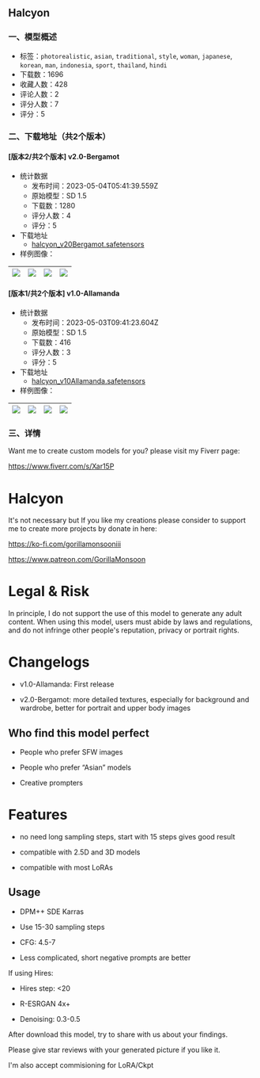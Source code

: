 ## Halcyon
### 一、模型概述

- 标签：`photorealistic`, `asian`, `traditional`, `style`, `woman`, `japanese`, `korean`, `man`, `indonesia`, `sport`, `thailand`, `hindi`
- 下载数：1696
- 收藏人数：428
- 评论人数：2
- 评分人数：7
- 评分：5

### 二、下载地址（共2个版本）

#### [版本2/共2个版本] v2.0-Bergamot

- 统计数据
  - 发布时间：2023-05-04T05:41:39.559Z
  - 原始模型：SD 1.5
  - 下载数：1280
  - 评分人数：4
  - 评分：5
- 下载地址
  - [halcyon_v20Bergamot.safetensors](https://civitai.com/api/download/models/61254)
- 样例图像：

| <img src="https://image.civitai.com/xG1nkqKTMzGDvpLrqFT7WA/17177e0a-350e-4ac4-8533-d68db8bc7e8b/width=450/680186.jpeg" /> | <img src="https://image.civitai.com/xG1nkqKTMzGDvpLrqFT7WA/bb4b2542-350b-4f0b-9a28-2e8e61ad85d8/width=450/680445.jpeg" /> | <img src="https://image.civitai.com/xG1nkqKTMzGDvpLrqFT7WA/0e78e6f0-9ca9-4c0e-ac1b-13b7ab1c5f11/width=450/672125.jpeg" /> | <img src="https://image.civitai.com/xG1nkqKTMzGDvpLrqFT7WA/7c9b17dd-742a-4810-bddc-461d32223548/width=450/672212.jpeg" /> |
| ---- | ---- | ---- | ---- |

#### [版本1/共2个版本] v1.0-Allamanda

- 统计数据
  - 发布时间：2023-05-03T09:41:23.604Z
  - 原始模型：SD 1.5
  - 下载数：416
  - 评分人数：3
  - 评分：5
- 下载地址
  - [halcyon_v10Allamanda.safetensors](https://civitai.com/api/download/models/46154)
- 样例图像：

| <img src="https://image.civitai.com/xG1nkqKTMzGDvpLrqFT7WA/4cb86cac-3535-4944-fe5c-3be900106000/width=450/502880.jpeg" /> | <img src="https://image.civitai.com/xG1nkqKTMzGDvpLrqFT7WA/366419f2-edfa-48c8-8e05-79306025a100/width=450/501701.jpeg" /> | <img src="https://image.civitai.com/xG1nkqKTMzGDvpLrqFT7WA/03f6d963-46c0-4687-ceb1-8718516d0900/width=450/501813.jpeg" /> | <img src="https://image.civitai.com/xG1nkqKTMzGDvpLrqFT7WA/de6fea67-9826-4cf4-1228-0cab76500300/width=450/502835.jpeg" /> |
| ---- | ---- | ---- | ---- |


### 三、详情
<p>Want me to create custom models for you? please visit my Fiverr page:</p><p><a target="_blank" rel="ugc" href="https://www.fiverr.com/s/Xar15P">https://www.fiverr.com/s/Xar15P</a></p><p></p><h1 id="heading-25"><strong>Halcyon</strong></h1><p>It's not necessary but If you like my creations please consider to support me to create more projects by donate in here:</p><p><a target="_blank" rel="ugc" href="https://ko-fi.com/gorillamonsooniii">https://ko-fi.com/gorillamonsooniii</a></p><p><a target="_blank" rel="ugc" href="https://www.patreon.com/GorillaMonsoon">https://www.patreon.com/GorillaMonsoon</a></p><h1 id="heading-26">Legal &amp; Risk</h1><p>In principle, I do not support the use of this model to generate any adult content. When using this model, users must abide by laws and regulations, and do not infringe other people's reputation, privacy or portrait rights.</p><h1 id="heading-27">Changelogs</h1><ul><li><p>v1.0-Allamanda: First release</p></li><li><p>v2.0-Bergamot: more detailed textures, especially for background and wardrobe, better for portrait and upper body images</p></li></ul><h2 id="heading-28">Who find this model perfect</h2><ul><li><p>People who prefer SFW images</p></li><li><p>People who prefer “Asian” models</p></li><li><p>Creative prompters</p></li></ul><h1 id="heading-29">Features</h1><ul><li><p>no need long sampling steps, start with 15 steps gives good result</p></li><li><p>compatible with 2.5D and 3D models</p></li><li><p>compatible with most LoRAs</p></li></ul><h2 id="heading-30">Usage</h2><ul><li><p>DPM++ SDE Karras</p></li><li><p>Use 15-30 sampling steps</p></li><li><p>CFG: 4.5-7</p></li><li><p>Less complicated, short negative prompts are better</p></li></ul><p>If using Hires:</p><ul><li><p>Hires step: &lt;20</p></li><li><p>R-ESRGAN 4x+</p></li><li><p>Denoising: 0.3-0.5</p></li></ul><p>After download this model, try to share with us about your findings.</p><p>Please give star reviews with your generated picture if you like it.</p><p>I'm also accept commisioning for LoRA/Ckpt</p>